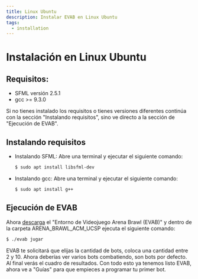 ```yaml
---
title: Linux Ubuntu
description: Instalar EVAB en Linux Ubuntu
tags:
  - installation
---
```

# Instalación en Linux Ubuntu

## Requisitos:

- SFML versión 2.5.1
- gcc >= 9.3.0

Si no tienes instalado los requisitos o tienes versiones diferentes continúa con la sección "Instalando requisitos", sino ve directo a la sección de "Ejecución de EVAB".

## Instalando requisitos

- Instalando SFML: Abre una terminal y ejecutar el siguiente comando:
  ```bash
  $ sudo apt install libsfml-dev
  ```
- Instalando gcc: Abre una terminal y ejecutar el siguiente comando:
  ```bash
  $ sudo apt install g++
  ```

## Ejecución de EVAB

Ahora [descarga](../../assets/EVAB/EVAB_linux_ubuntu&Arch.zip) el "Entorno de Videojuego Arena Brawl (EVAB)" y dentro de la carpeta ARENA_BRAWL_ACM_UCSP ejecuta el siguiente comando:

  ```bash
  $ ./evab jugar
  ```
EVAB te solicitará que elijas la cantidad de bots, coloca una cantidad entre 2 y 10. Ahora deberías ver varios bots combatiendo, son bots por defecto. Al final verás el cuadro de resultados. Con todo esto ya tenemos listo EVAB, ahora ve a "Guías" para que empieces a programar tu primer bot.
